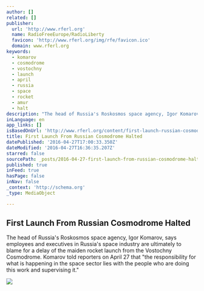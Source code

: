```yaml
---
author: []
related: []
publisher:
  url: 'http://www.rferl.org'
  name: RadioFreeEurope/RadioLiberty
  favicon: 'http://www.rferl.org/img/rfe/favicon.ico'
  domain: www.rferl.org
keywords:
  - komarov
  - cosmodrome
  - vostochny
  - launch
  - april
  - russia
  - space
  - rocket
  - amur
  - halt
description: "The head of Russia's Roskosmos space agency, Igor Komarov, says employees and executives in Russia's space industry are ultimately to blame for a delay of the maiden rocket launch from the Vostochny Cosmodrome. Komarov told reporters on April 27 that \"the responsibility for what is happening in the space sector lies with the people who are doing this work and supervising it.\""
inLanguage: en
app_links: []
isBasedOnUrl: 'http://www.rferl.org/content/first-launch-russian-cosmodrome-vostochny-delayed-one-day/27700643.html'
title: First Launch From Russian Cosmodrome Halted
datePublished: '2016-04-27T17:00:33.350Z'
dateModified: '2016-04-27T16:36:35.207Z'
starred: false
sourcePath: _posts/2016-04-27-first-launch-from-russian-cosmodrome-halted.md
published: true
inFeed: true
hasPage: false
inNav: false
_context: 'http://schema.org'
_type: MediaObject

---
```

<article style=""><h1>First Launch From Russian Cosmodrome Halted</h1><p>The head of Russia's Roskosmos space agency, Igor Komarov, says employees and executives in Russia's space industry are ultimately to blame for a delay of the maiden rocket launch from the Vostochny Cosmodrome. Komarov told reporters on April 27 that "the responsibility for what is happening in the space sector lies with the people who are doing this work and supervising it."</p><img src="http://gdb.rferl.org/CCBC7377-65A6-4997-89DD-DD7F95165105_mw1024_mh1024_s.jpg" /></article>